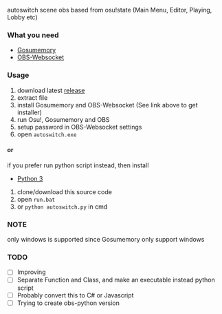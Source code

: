 autoswitch scene obs based from osu!state (Main Menu, Editor, Playing, Lobby etc)

### What you need
* [Gosumemory](https://github.com/l3lackShark/gosumemory)
* [OBS-Websocket](https://github.com/Palakis/obs-websocket/releases/)

### Usage
1. download latest [release](https://github.com/cupang-afk/autoswitch-obsu/releases/latest/download/autoswitch_0.4-alpha.zip) 
2. extract file
3. install Gosumemory and OBS-Websocket (See link above to get installer)
4. run Osu!, Gosumemory and OBS
5. setup password in OBS-Websocket settings
6. open `autoswitch.exe`

#### or
if you prefer run python script instead, then install 
* [Python 3](https://www.python.org/downloads/)
1. clone/download this source code
2. open `run.bat`
3. or `python autoswitch.py` in cmd

### NOTE
only windows is supported since Gosumemory only support windows  

### TODO
- [ ] Improving  
- [ ] Separate Function and Class, and make an executable instead python script
- [ ] Probably convert this to C# or Javascript  
- [ ] Trying to create obs-python version  
